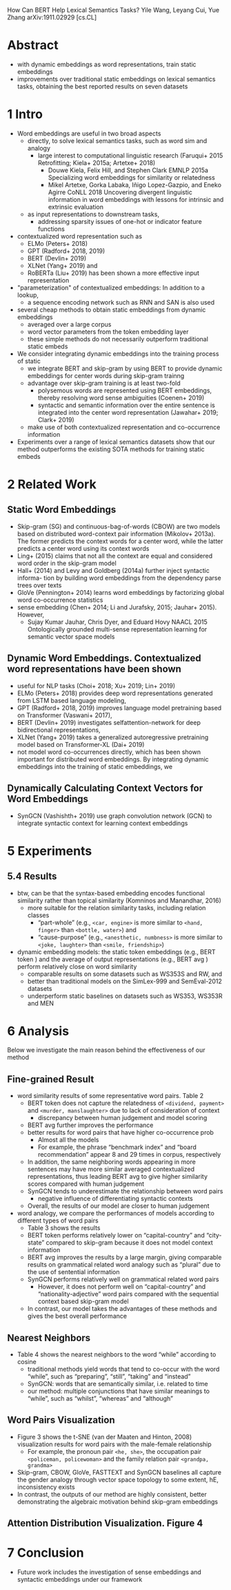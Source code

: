 How Can BERT Help Lexical Semantics Tasks?
Yile Wang, Leyang Cui, Yue Zhang
arXiv:1911.02929 [cs.CL]

# Abstract

* with dynamic embeddings as word representations, train static embeddings
* improvements over traditional static embeddings on lexical semantics tasks,
  obtaining the best reported results on seven datasets

# 1 Intro

* Word embeddings are useful in two broad aspects
  * directly, to solve lexical semantics tasks, such as word sim and analogy
    * large interest to computational linguistic research
      (Faruqui+ 2015 Retrofitting; Kiela+ 2015a; Artetxe+ 2018)
      * Douwe Kiela, Felix Hill, and Stephen Clark
        EMNLP 2015a
        Specializing word embeddings for similarity or relatedness
      * Mikel Artetxe, Gorka Labaka, Iñigo Lopez-Gazpio, and Eneko Agirre
        CoNLL 2018
        Uncovering divergent linguistic information in word embeddings
          with lessons for intrinsic and extrinsic evaluation
  * as input representations to downstream tasks,
    * addressing sparsity issues of one-hot or indicator feature functions
* contextualized word representation such as
  * ELMo (Peters+ 2018)
  * GPT (Radford+ 2018, 2019)
  * BERT (Devlin+ 2019)
  * XLNet (Yang+ 2019) and
  * RoBERTa (Liu+ 2019) has been shown a more effective input representation
* "parameterization" of contextualized embeddings: In addition to a lookup,
  * a sequence encoding network such as RNN and SAN is also used
* several cheap methods to obtain static embeddings from dynamic embeddings
  * averaged over a large corpus
  * word vector parameters from the token embedding layer
  * these simple methods do not necessarily outperform traditional static embeds
* We consider integrating dynamic embeddings into the training process of static
  * we integrate BERT and skip-gram by using
    BERT to provide dynamic embeddings for center words during skip-gram trainng
  * advantage over skip-gram training is at least two-fold
    * polysemous words are represented using BERT embeddings, thereby resolving
      word sense ambiguities (Coenen+ 2019)
    * syntactic and semantic information over the entire sentence is integrated
      into the center word representation (Jawahar+ 2019; Clark+ 2019)
  * make use of both contextualized representation and co-occurrence information
* Experiments over a range of lexical semantics datasets show that our method
  outperforms the existing SOTA methods for training static embeds

# 2 Related Work

## Static Word Embeddings

* Skip-gram (SG) and continuous-bag-of-words (CBOW) are two models based on
  distributed word-context pair information (Mikolov+ 2013a). The former
  predicts the context words for a center word, while the latter predicts a
  center word using its context words
* Ling+ (2015) claims that not all the context are equal and considered
  word order in the skip-gram model
* Hall+ (2014) and Levy and Goldberg (2014a) further inject syntactic informa-
  tion by building word embeddings from the dependency parse trees over texts
* GloVe (Pennington+ 2014) learns word embeddings by factorizing global word
  co-occurrence statistics
* sense embedding (Chen+ 2014; Li and Jurafsky, 2015; Jauhar+ 2015). However,
  * Sujay Kumar Jauhar, Chris Dyer, and Eduard Hovy
    NAACL 2015
    Ontologically grounded multi-sense representation learning for semantic
    vector space models

## Dynamic Word Embeddings. Contextualized word representations have been shown

* useful for NLP tasks (Choi+ 2018; Xu+ 2019; Lin+ 2019)
* ELMo (Peters+ 2018) provides deep word representations generated from LSTM
  based language modeling,
* GPT (Radford+ 2018, 2019) improves language model pretraining based on
  Transformer (Vaswani+ 2017),
* BERT (Devlin+ 2019) investigates selfattention-network for deep
  bidirectional representations,
* XLNet (Yang+ 2019) takes a generalized autoregressive pretraining model based
  on Transformer-XL (Dai+ 2019)
* not model word co-occurrences directly, which has been shown important for
  distributed word embeddings. By integrating dynamic embeddings into the
  training of static embeddings, we

## Dynamically Calculating Context Vectors for Word Embeddings

* SynGCN (Vashishth+ 2019) use graph convolution network (GCN) to integrate
  syntactic context for learning context embeddings

# 5 Experiments

## 5.4 Results

* btw, can be that the syntax-based embedding encodes functional similarity
  rather than topical similarity (Komninos and Manandhar, 2016)
  * more suitable for the relation similarity tasks, including relation classes
    * “part-whole” (e.g., `<car, engine>` is more similar to `<hand, finger>`
      than `<bottle, water>`) and
    * “cause-purpose” (e.g., `<anesthetic, numbness>` is more similar to `<joke,
      laughter>` than `<smile, friendship>`)
* dynamic embedding models: the
  static token embeddings (e.g., BERT token ) and the average of output
  representations (e.g., BERT avg ) perform relatively close on word similarity
  * comparable results on some datasets such as WS353S and RW, and
  * better than traditional models on the SimLex-999 and SemEval-2012 datasets
  * underperform static baselines on datasets such as WS353, WS353R and MEN

# 6 Analysis

Below we investigate the main reason behind the effectiveness of our method

## Fine-grained Result

* word similarity results of some representative word pairs. Table 2
  * BERT token does not capture the relatedness of `<dividend, payment>` and
    `<murder, manslaughter>` due to lack of consideration of context
    * discrepancy between human judgement and model scoring
  * BERT avg further improves the performance
  * better results for word pairs that have higher co-occurrence prob
    * Almost all the models
    * For example, the phrase “benchmark index” and “board recommendation”
      appear 8 and 29 times in corpus, respectively
  * In addition, the same neighboring words appearing in more sentences may have
    more similar averaged contextualized representations, thus leading BERT avg
    to give higher similarity scores compared with human judgement
  * SynGCN tends to underestimate the relationship between word pairs
    * negative influence of differentiating syntactic contexts
  * Overall, the results of our model are closer to human judgement
* word analogy, we compare the performances of models according to different
  types of word pairs
  * Table 3 shows the results
  * BERT token performs relatively lower on “capital-country” and “city-state”
    compared to skip-gram because it does not model context information
  * BERT avg improves the results by a large margin, giving
    comparable results on grammatical related word analogy such as “plural”
    due to the use of sentential information
  * SynGCN performs relatively well on grammatical related word pairs
    * However, it does not perform well on “capital-country” and
      “nationality-adjective” word pairs compared with the sequential context
      based skip-gram model
  * In contrast, our model takes the advantages of these methods and gives the
    best overall performance

## Nearest Neighbors

* Table 4 shows the nearest neighbors to the word “while” according to cosine
  * traditional methods yield words that tend to co-occur with the word “while”,
    such as “preparing”, “still”, “taking” and “instead”
  * SynGCN: words that are semantically similar, i.e. related to time
  * our method: multiple conjunctions that have similar meanings to “while”,
    such as “whilst”, “whereas” and “although”

## Word Pairs Visualization

* Figure 3 shows the t-SNE (van der Maaten and Hinton, 2008) visualization
  results for word pairs with the male-female relationship
  * For example, the pronoun pair `<he, she>`, the occupation pair `<policeman,
    policewoman>` and the family relation pair `<grandpa, grandma>`
* Skip-gram, CBOW, GloVe, FASTTEXT and SynGCN baselines all capture the gender
  analogy through vector space topology to some extent, hE, inconsistency exists
* In contrast, the outputs of our method are highly consistent, better
  demonstrating the algebraic motivation behind skip-gram embeddings

## Attention Distribution Visualization. Figure 4

# 7 Conclusion

* Future work includes the investigation of sense embeddings and syntactic
  embeddings under our framework
